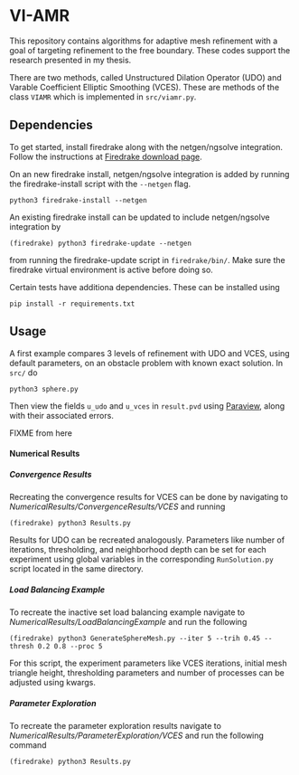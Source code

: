 # VI-AMR

This repository contains algorithms for adaptive mesh refinement with a goal of targeting refinement to the free boundary.  These codes support the research presented in my thesis.

There are two methods, called Unstructured Dilation Operator (UDO) and Varable Coefficient Elliptic Smoothing (VCES).  These are methods of the class `VIAMR` which is implemented in `src/viamr.py`.

## Dependencies

To get started, install firedrake along with the netgen/ngsolve integration.  Follow the instructions at [Firedrake download page](https://www.firedrakeproject.org/firedrake/download.html).

On an new firedrake install, netgen/ngsolve integration is added by running the firedrake-install script with the `--netgen` flag.

```
python3 firedrake-install --netgen
```

An existing firedrake install can be updated to include netgen/ngsolve integration by
```
(firedrake) python3 firedrake-update --netgen
```
from  running the firedrake-update script in `firedrake/bin/`.  Make sure the firedrake virtual environment is active before doing so.

Certain tests have additiona dependencies.  These can be installed using
```
pip install -r requirements.txt
```

## Usage

A first example compares 3 levels of refinement with UDO and VCES, using default parameters, on an obstacle problem with known exact solution.  In `src/` do
```
python3 sphere.py
```
Then view the fields `u_udo` and `u_vces` in `result.pvd` using [Paraview](), along with their associated errors.


FIXME from here

#### Numerical Results

##### Convergence Results

Recreating the convergence results for VCES can be done by navigating to _NumericalResults/ConvergenceResults/VCES_ and running

```
(firedrake) python3 Results.py
```

Results for UDO can be recreated analogously. Parameters like number of iterations, thresholding, and neighborhood depth can be set for each experiment using global variables in the corresponding `RunSolution.py` script located in the same directory.

##### Load Balancing Example

To recreate the inactive set load balancing example navigate to _NumericalResults/LoadBalancingExample_ and run the following

```
(firedrake) python3 GenerateSphereMesh.py --iter 5 --trih 0.45 --thresh 0.2 0.8 --proc 5
```

For this script, the experiment parameters like VCES iterations, initial mesh triangle height, thresholding parameters and number of processes can be adjusted using kwargs.

##### Parameter Exploration

To recreate the parameter exploration results navigate to _NumericalResults/ParameterExploration/VCES_ and run the following command

```
(firedrake) python3 Results.py
```
